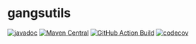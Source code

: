 # gangsutils

[![javadoc](https://javadoc.io/badge2/cn.tellyouwhat/gangsutils-common/javadoc.svg)](https://javadoc.io/doc/cn.tellyouwhat/gangsutils-common)
[![Maven Central](https://maven-badges.herokuapp.com/maven-central/cn.tellyouwhat/gangsutils/badge.svg)](https://maven-badges.herokuapp.com/maven-central/cn.tellyouwhat/gangsutils)
[![GitHub Action Build](https://github.com/harborzeng/gangsutils/actions/workflows/main.yml/badge.svg?branch=master)](https://github.com/HarborZeng/gangsutils/actions/workflows/main.yml?query=branch%3Amaster)
[![codecov](https://codecov.io/gh/HarborZeng/gangsutils/branch/master/graph/badge.svg?token=MUYXET5V4O)](https://codecov.io/gh/HarborZeng/gangsutils)
